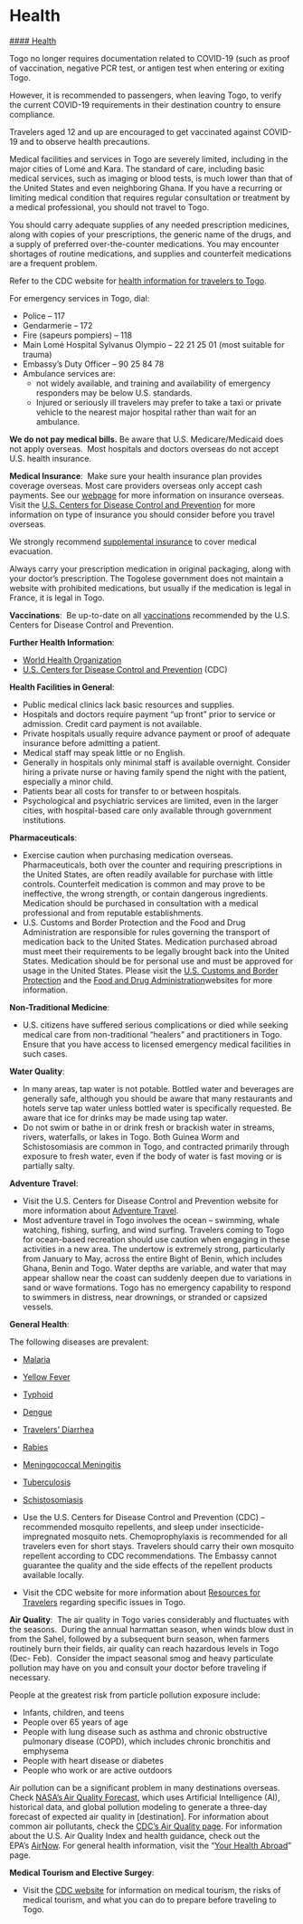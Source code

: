 # Health

[#### Health](javascript:void(0); "Health")

Togo no longer requires documentation related to COVID-19 (such as proof of vaccination, negative PCR test, or antigen test when entering or exiting Togo.

However, it is recommended to passengers, when leaving Togo, to verify the current COVID-19 requirements in their destination country to ensure compliance.

Travelers aged 12 and up are encouraged to get vaccinated against COVID-19 and to observe health precautions.

Medical facilities and services in Togo are severely limited, including in the major cities of Lomé and Kara. The standard of care, including basic medical services, such as imaging or blood tests, is much lower than that of the United States and even neighboring Ghana. If you have a recurring or limiting medical condition that requires regular consultation or treatment by a medical professional, you should not travel to Togo.

You should carry adequate supplies of any needed prescription medicines, along with copies of your prescriptions, the generic name of the drugs, and a supply of preferred over-the-counter medications. You may encounter shortages of routine medications, and supplies and counterfeit medications are a frequent problem.

Refer to the CDC website for [health information for travelers to Togo](https://wwwnc.cdc.gov/travel/destinations/traveler/none/togo).

For emergency services in Togo, dial:

* Police – 117
* Gendarmerie – 172
* Fire (sapeurs pompiers) – 118
* Main Lomé Hospital Sylvanus Olympio – 22 21 25 01 (most suitable for trauma)
* Embassy’s Duty Officer – 90 25 84 78
* Ambulance services are:
  + not widely available, and training and availability of emergency responders may be below U.S. standards.
  + Injured or seriously ill travelers may prefer to take a taxi or private vehicle to the nearest major hospital rather than wait for an ambulance.

**We do not pay medical bills.** Be aware that U.S. Medicare/Medicaid does not apply overseas.  Most hospitals and doctors overseas do not accept U.S. health insurance.

**Medical Insurance**:  Make sure your health insurance plan provides coverage overseas. Most care providers overseas only accept cash payments. See our [webpage](https://travel.state.gov/content/travel/en/international-travel/before-you-go/your-health-abroad/Insurance_Coverage_Overseas.html) for more information on insurance overseas. Visit the [U.S. Centers for Disease Control and Prevention](https://wwwnc.cdc.gov/travel/page/insurance) for more information on type of insurance you should consider before you travel overseas.

We strongly recommend [supplemental insurance](https://travel.state.gov/content/travel/en/international-travel/before-you-go/your-health-abroad/Insurance_Coverage_Overseas.html) to cover medical evacuation.

Always carry your prescription medication in original packaging, along with your doctor’s prescription. The Togolese government does not maintain a website with prohibited medications, but usually if the medication is legal in France, it is legal in Togo.

**Vaccinations**:  Be up-to-date on all [vaccinations](https://wwwnc.cdc.gov/travel/destinations/list) recommended by the U.S. Centers for Disease Control and Prevention.

**Further Health Information**:

* [World Health Organization](https://www.who.int/travel-advice)
* [U.S. Centers for Disease Control and Prevention](https://wwwnc.cdc.gov/travel/) (CDC)

**Health Facilities in General**:

* Public medical clinics lack basic resources and supplies.
* Hospitals and doctors require payment “up front” prior to service or admission. Credit card payment is not available.
* Private hospitals usually require advance payment or proof of adequate insurance before admitting a patient.
* Medical staff may speak little or no English.
* Generally in hospitals only minimal staff is available overnight. Consider hiring a private nurse or having family spend the night with the patient, especially a minor child.
* Patients bear all costs for transfer to or between hospitals.
* Psychological and psychiatric services are limited, even in the larger cities, with hospital-based care only available through government institutions.

**Pharmaceuticals**:

* Exercise caution when purchasing medication overseas. Pharmaceuticals, both over the counter and requiring prescriptions in the United States, are often readily available for purchase with little controls. Counterfeit medication is common and may prove to be ineffective, the wrong strength, or contain dangerous ingredients. Medication should be purchased in consultation with a medical professional and from reputable establishments.
* U.S. Customs and Border Protection and the Food and Drug Administration are responsible for rules governing the transport of medication back to the United States. Medication purchased abroad must meet their requirements to be legally brought back into the United States. Medication should be for personal use and must be approved for usage in the United States. Please visit the [U.S. Customs and Border Protection](https://www.cbp.gov/travel/us-citizens/know-before-you-go/prohibited-and-restricted-items) and the [Food and Drug Administration](https://www.fda.gov/drugs/buying-using-medicine-safely/buying-medicine-outside-united-states)websites for more information.

**Non-Traditional Medicine**:

* U.S. citizens have suffered serious complications or died while seeking medical care from non-traditional “healers” and practitioners in Togo. Ensure that you have access to licensed emergency medical facilities in such cases.

**Water Quality**:

* In many areas, tap water is not potable. Bottled water and beverages are generally safe, although you should be aware that many restaurants and hotels serve tap water unless bottled water is specifically requested. Be aware that ice for drinks may be made using tap water.
* Do not swim or bathe in or drink fresh or brackish water in streams, rivers, waterfalls, or lakes in Togo. Both Guinea Worm and Schistosomiasis are common in Togo, and contracted primarily through exposure to fresh water, even if the body of water is fast moving or is partially salty.

**Adventure Travel**:

* Visit the U.S. Centers for Disease Control and Prevention website for more information about [Adventure Travel](https://wwwnc.cdc.gov/travel/page/travel-to-the-extreme).
* Most adventure travel in Togo involves the ocean – swimming, whale watching, fishing, surfing, and wind surfing. Travelers coming to Togo for ocean-based recreation should use caution when engaging in these activities in a new area. The undertow is extremely strong, particularly from January to May, across the entire Bight of Benin, which includes Ghana, Benin and Togo. Water depths are variable, and water that may appear shallow near the coast can suddenly deepen due to variations in sand or wave formations. Togo has no emergency capability to respond to swimmers in distress, near drownings, or stranded or capsized vessels.

**General Health**:

The following diseases are prevalent:

* [Malaria](https://wwwnc.cdc.gov/travel/diseases/malaria)
* [Yellow Fever](https://wwwnc.cdc.gov/travel/diseases/yellow-fever)
* [Typhoid](https://wwwnc.cdc.gov/travel/diseases/typhoid)
* [Dengue](https://wwwnc.cdc.gov/travel/diseases/dengue)
* [Travelers’ Diarrhea](https://wwwnc.cdc.gov/travel/yellowbook/2020/preparing-international-travelers/travelers-diarrhea)
* [Rabies](https://wwwnc.cdc.gov/travel/diseases/rabies)
* [Meningococcal Meningitis](https://wwwnc.cdc.gov/travel/diseases/meningococcal-disease)
* [Tuberculosis](https://wwwnc.cdc.gov/travel/diseases/tuberculosis)
* [Schistosomiasis](https://wwwnc.cdc.gov/travel/diseases/schistosomiasis)
* Use the U.S. Centers for Disease Control and Prevention (CDC) – recommended mosquito repellents, and sleep under insecticide-impregnated mosquito nets. Chemoprophylaxis is recommended for all travelers even for short stays. Travelers should carry their own mosquito repellent according to CDC recommendations. The Embassy cannot guarantee the quality and the side effects of the repellent products available locally.

* Visit the CDC website for more information about [Resources for Travelers](https://wwwnc.cdc.gov/travel/page/traveler-information-center) regarding specific issues in Togo.

**Air Quality**:  The air quality in Togo varies considerably and fluctuates with the seasons.  During the annual harmattan season, when winds blow dust in from the Sahel, followed by a subsequent burn season, when farmers routinely burn their fields, air quality can reach hazardous levels in Togo (Dec- Feb).  Consider the impact seasonal smog and heavy particulate pollution may have on you and consult your doctor before traveling if necessary.

People at the greatest risk from particle pollution exposure include:

* Infants, children, and teens
* People over 65 years of age
* People with lung disease such as asthma and chronic obstructive pulmonary disease (COPD), which includes chronic bronchitis and emphysema
* People with heart disease or diabetes
* People who work or are active outdoors

Air pollution can be a significant problem in many destinations overseas. Check [NASA’s Air Quality Forecast](https://aeronet.gsfc.nasa.gov/new_web/aqforecast), which uses Artificial Intelligence (AI), historical data, and global pollution modeling to generate a three-day forecast of expected air quality in [destination]. For information about common air pollutants, check the [CDC’s Air Quality page](https://www.cdc.gov/air-quality/pollutants/). For information about the U.S. Air Quality Index and health guidance, check out the EPA’s [AirNow](https://www.airnow.gov/aqi/aqi-basics/). For general health information, visit the “[Your Health Abroad](https://travel.state.gov/content/travel/en/international-travel/before-you-go/your-health-abroad.html)” page.

**Medical Tourism and Elective Surgey**:

* Visit the [CDC website](https://wwwnc.cdc.gov/travel/page/medical-tourism) for information on medical tourism, the risks of medical tourism, and what you can do to prepare before traveling to Togo.